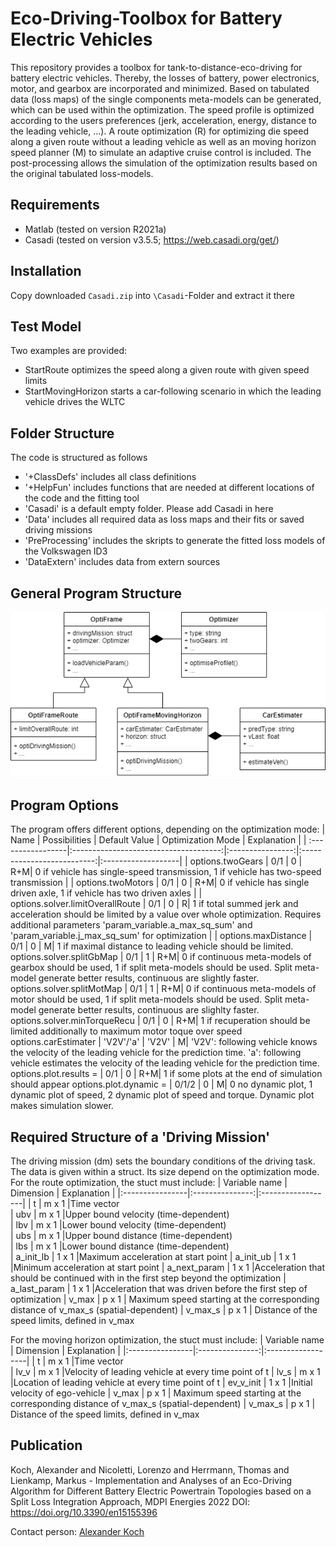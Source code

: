 # Eco-Driving-Toolbox for Battery Electric Vehicles
 
This repository provides a toolbox for tank-to-distance-eco-driving for battery electric vehicles. Thereby, the losses of battery, power electronics, motor, and gearbox are 
incorporated and minimized. Based on tabulated data (loss maps) of the single components meta-models can be generated, which can be used within the optimization. 
The speed profile is optimized according to the users preferences (jerk, acceleration, energy, distance to the leading vehicle, ...). 
A route optimization (R) for optimizing die speed along a given route without a leading vehicle as well as an moving horizon 
speed planner (M) to simulate an adaptive cruise control is included. The post-processing allows the simulation of the optimization results based on the original tabulated loss-models.
 
 
## Requirements
- Matlab (tested on version R2021a)
- Casadi (tested on version v3.5.5; https://web.casadi.org/get/)
 
## Installation
Copy downloaded ``Casadi.zip`` into ``\Casadi``-Folder and extract it there
 
## Test Model
Two examples are provided:
- StartRoute optimizes the speed along a given route with given speed limits
- StartMovingHorizon starts a car-following scenario in which the leading vehicle drives the WLTC
 
## Folder Structure
The code is structured as follows
- '+ClassDefs' includes all class definitions
- '+HelpFun' includes functions that are needed at different locations of the code and the fitting tool
- 'Casadi' is a default empty folder. Please add Casadi in here
- 'Data' includes all required data as loss maps and their fits or saved driving missions
- 'PreProcessing' includes the skripts to generate the fitted loss models of the Volkswagen ID3
- 'DataExtern' includes data from extern sources
 
## General Program Structure
![Alt text](+ClassDefs/Structure.png?raw=true "Program Structure")
 
## Program Options
The program offers different options, depending on the optimization mode:
|  Name                |                     Possibilities                 |         Default Value |  Optimization Mode | Explanation |
| :-----------------|:-------------------------------------:|:----------------:|:--------------------------:|:-------------------|
| options.twoGears |  0/1      |        0   |    R+M|  0 if vehicle has single-speed transmission, 1 if vehicle has two-speed transmission  |
| options.twoMotors  |  0/1      |      0   |   R+M|    0 if vehicle has single driven axle, 1 if vehicle has two driven axles |
| options.solver.limitOverallRoute |   0/1    |   0   |  R|  1 if total summed jerk and acceleration should be limited by a value over whole optimization. Requires additional parameters 'param_variable.a_max_sq_sum' and 'param_variable.j_max_sq_sum' for optimization |
| options.maxDistance |   0/1    |   0   |   M| 1 if maximal distance to leading vehicle should be limited. 
options.solver.splitGbMap  |   0/1    |   1  |   R+M| 0 if continuous meta-models of gearbox should be used, 1 if split meta-models should be used. Split meta-model generate better results, continuous are slightly faster.
options.solver.splitMotMap  |   0/1    |   1  |   R+M| 0 if continuous meta-models of motor should be used, 1 if split meta-models should be used. Split meta-model generate better results, continuous are slighlty faster.
options.solver.minTorqueRecu  |   0/1    |   0  |   R+M| 1 if recuperation should be limited additionally to maximum motor toque over speed
options.carEstimater |   'V2V'/'a'   |   'V2V'  |   M| 'V2V': following vehicle knows the velocity of the leading vehicle for the prediction time. 'a': following vehicle estimates the velocity of the leading vehicle for the prediction time.
options.plot.results =  |  0/1    |   0  |   R+M| 1 if some plots at the end of simulation should appear
options.plot.dynamic =  |  0/1/2    |   0  |   M|  0 no dynamic plot, 1 dynamic plot of speed, 2 dynamic plot of speed and torque. Dynamic plot makes simulation slower.
 
 
## Required Structure of a 'Driving Mission'
The driving mission (dm) sets the boundary conditions of the driving task. The data is given within a struct. Its size depend on the optimization mode. For the route optimization, the stuct must include:
| Variable name  |  Dimension     |          Explanation |
|:----------------|:---------------:|:------------------|
| t                       |  m x 1               |Time vector  
| ubv                       |  m x 1         |Upper bound velocity (time-dependent)  
| lbv                       |  m x 1          |Lower bound velocity (time-dependent)  
| ubs                       |  m x 1         |Upper bound distance (time-dependent)  
| lbs                       |  m x 1          |Lower bound distance (time-dependent)  
| a_init_lb                |  1 x 1          |Maximum acceleration at start point
| a_init_ub                |  1 x 1          |Minimum acceleration at start point
| a_next_param       |  1 x 1          |Acceleration that should be continued with in the first step beyond the optimization
| a_last_param       |  1 x 1          |Acceleration that was driven before the first step of optimization
| v_max       |  p x 1          | Maximum speed starting at the corresponding distance of v_max_s (spatial-dependent)
| v_max_s      |  p x 1          | Distance of the speed limits, defined in v_max
 
For the moving horizon optimization, the stuct must include:
| Variable name  |  Dimension     |          Explanation |
|:----------------|:---------------:|:------------------|
| t                       |  m x 1               |Time vector  
| lv_v                       |  m x 1         |Velocity of leading vehicle at every time point of t
| lv_s                       |  m x 1         |Location of leading vehicle at every time point of t
| ev_v_init                |  1 x 1         |Initial velocity of ego-vehicle
| v_max       |  p x 1          | Maximum speed starting at the corresponding distance of v_max_s (spatial-dependent)
| v_max_s      |  p x 1          | Distance of the speed limits, defined in v_max
 


## Publication

Koch, Alexander and  Nicoletti, Lorenzo and  Herrmann, Thomas and Lienkamp, Markus - 
Implementation and Analyses of an Eco-Driving Algorithm for Different Battery Electric Powertrain Topologies based on a Split Loss Integration Approach, MDPI Energies 2022
DOI:  https://doi.org/10.3390/en15155396 

Contact person: [Alexander Koch](mailto:alexander.koch@tum.de)
 
 
 
 


